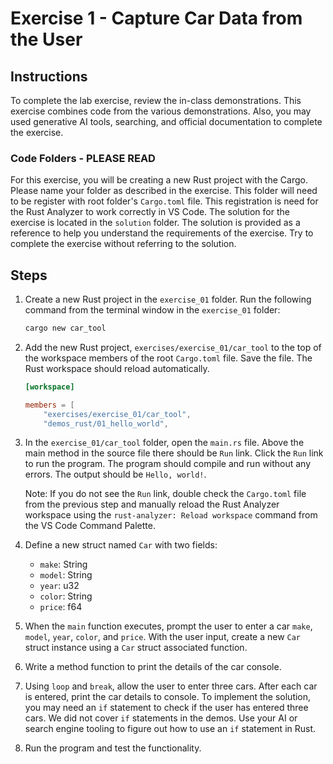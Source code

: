 # Exercise 1 - Capture Car Data from the User

## Instructions

To complete the lab exercise, review the in-class demonstrations. This exercise combines code from the various demonstrations. Also, you may used generative AI tools, searching, and official documentation to complete the exercise.

### Code Folders - PLEASE READ

For this exercise, you will be creating a new Rust project with the Cargo. Please name your folder as described in the exercise. This folder will need to be register with root folder's `Cargo.toml` file. This registration is need for the Rust Analyzer to work correctly in VS Code. The solution for the exercise is located in the `solution`  folder. The solution is provided as a reference to help you understand the requirements of the exercise. Try to complete the exercise without referring to the solution.

## Steps

1. Create a new Rust project in the `exercise_01` folder. Run the following command from the terminal window in the `exercise_01` folder:

    ```bash
    cargo new car_tool
    ```

2. Add the new Rust project, `exercises/exercise_01/car_tool` to the top of the workspace members of the root `Cargo.toml` file. Save the file. The Rust workspace should reload automatically.

    ```toml
    [workspace]

    members = [
        "exercises/exercise_01/car_tool",
        "demos_rust/01_hello_world",
    ```

3. In the `exercise_01/car_tool` folder, open the `main.rs` file. Above the main method in the source file there should be `Run` link. Click the `Run` link to run the program. The program should compile and run without any errors. The output should be `Hello, world!`.

    Note: If you do not see the `Run` link, double check the `Cargo.toml` file from the previous step and manually reload the Rust Analyzer workspace using the `rust-analyzer: Reload workspace` command from the VS Code Command Palette.

4. Define a new struct named `Car` with two fields:

    - `make`: String
    - `model`: String
    - `year`: u32
    - `color`: String
    - `price`: f64

5. When the `main` function executes, prompt the user to enter a car `make`, `model`, `year`, `color`, and `price`. With the user input, create a new `Car` struct instance using a `Car` struct associated function.

6. Write a method function to print the details of the car console.

7. Using  `loop` and `break`, allow the user to enter three cars. After each car is entered, print the car details to console. To implement the solution, you may need an `if` statement to check if the user has entered three cars. We did not cover `if` statements in the demos. Use your AI or search engine tooling to figure out how to use an `if` statement in Rust.

8. Run the program and test the functionality.